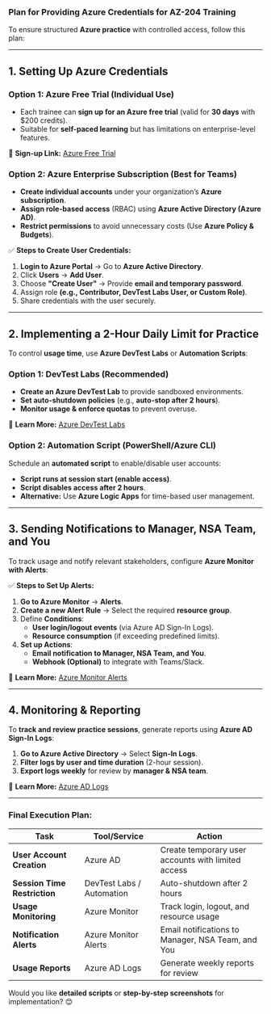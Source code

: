 ### **Plan for Providing Azure Credentials for AZ-204 Training**  

To ensure structured **Azure practice** with controlled access, follow this plan:  

---

## **1. Setting Up Azure Credentials**  
### **Option 1: Azure Free Trial (Individual Use)**
- Each trainee can **sign up for an Azure free trial** (valid for **30 days** with $200 credits).  
- Suitable for **self-paced learning** but has limitations on enterprise-level features.  

🔗 **Sign-up Link:** [Azure Free Trial](https://azure.microsoft.com/en-us/free/)  

### **Option 2: Azure Enterprise Subscription (Best for Teams)**
- **Create individual accounts** under your organization’s **Azure subscription**.  
- **Assign role-based access** (RBAC) using **Azure Active Directory (Azure AD)**.  
- **Restrict permissions** to avoid unnecessary costs (Use **Azure Policy & Budgets**).  

✅ **Steps to Create User Credentials:**  
1. **Login to Azure Portal** → Go to **Azure Active Directory**.  
2. Click **Users** → **Add User**.  
3. Choose **"Create User"** → Provide **email and temporary password**.  
4. Assign role **(e.g., Contributor, DevTest Labs User, or Custom Role)**.  
5. Share credentials with the user securely.  

---

## **2. Implementing a 2-Hour Daily Limit for Practice**  
To control **usage time**, use **Azure DevTest Labs** or **Automation Scripts**:  

### **Option 1: DevTest Labs (Recommended)**
- **Create an Azure DevTest Lab** to provide sandboxed environments.  
- **Set auto-shutdown policies** (e.g., **auto-stop after 2 hours**).  
- **Monitor usage & enforce quotas** to prevent overuse.  

🔗 **Learn More:** [Azure DevTest Labs](https://learn.microsoft.com/en-us/azure/devtest-labs/)  

### **Option 2: Automation Script (PowerShell/Azure CLI)**
Schedule an **automated script** to enable/disable user accounts:  
- **Script runs at session start (enable access)**.  
- **Script disables access after 2 hours**.  
- **Alternative:** Use **Azure Logic Apps** for time-based user management.  

---

## **3. Sending Notifications to Manager, NSA Team, and You**  
To track usage and notify relevant stakeholders, configure **Azure Monitor with Alerts**:  

✅ **Steps to Set Up Alerts:**  
1. **Go to Azure Monitor** → **Alerts**.  
2. **Create a new Alert Rule** → Select the required **resource group**.  
3. Define **Conditions**:  
   - **User login/logout events** (via Azure AD Sign-In Logs).  
   - **Resource consumption** (if exceeding predefined limits).  
4. **Set up Actions**:  
   - **Email notification to Manager, NSA Team, and You**.  
   - **Webhook (Optional)** to integrate with Teams/Slack.  

🔗 **Learn More:** [Azure Monitor Alerts](https://learn.microsoft.com/en-us/azure/azure-monitor/alerts/)  

---

## **4. Monitoring & Reporting**  
To **track and review practice sessions**, generate reports using **Azure AD Sign-In Logs**:  
1. **Go to Azure Active Directory** → Select **Sign-In Logs**.  
2. **Filter logs by user and time duration** (2-hour session).  
3. **Export logs weekly** for review by **manager & NSA team**.  

🔗 **Learn More:** [Azure AD Logs](https://learn.microsoft.com/en-us/azure/active-directory/reports-monitoring/concept-sign-ins)  

---

### **Final Execution Plan:**
| Task | Tool/Service | Action |
|-------|-------------|---------|
| **User Account Creation** | Azure AD | Create temporary user accounts with limited access |
| **Session Time Restriction** | DevTest Labs / Automation | Auto-shutdown after 2 hours |
| **Usage Monitoring** | Azure Monitor | Track login, logout, and resource usage |
| **Notification Alerts** | Azure Monitor Alerts | Email notifications to Manager, NSA Team, and You |
| **Usage Reports** | Azure AD Logs | Generate weekly reports for review |

Would you like **detailed scripts** or **step-by-step screenshots** for implementation? 😊
